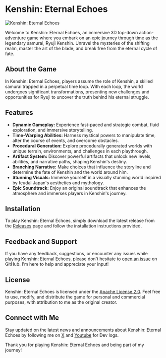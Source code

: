 # Kenshin: Eternal Echoes

![Kenshin: Eternal Echoes](banner.jpg)

Welcome to Kenshin: Eternal Echoes, an immersive 3D top-down action-adventure game where you embark on an epic journey through time as the legendary samurai, Ryuji Kenshin. Unravel the mysteries of the shifting realm, master the art of the blade, and break free from the eternal cycle of fate.

## About the Game

In Kenshin: Eternal Echoes, players assume the role of Kenshin, a skilled samurai trapped in a perpetual time loop. With each loop, the world undergoes significant transformations, presenting new challenges and opportunities for Ryuji to uncover the truth behind his eternal struggle.

## Features

- **Dynamic Gameplay:** Experience fast-paced and strategic combat, fluid exploration, and immersive storytelling.
- **Time-Warping Abilities:** Harness mystical powers to manipulate time, alter the course of events, and overcome obstacles.
- **Procedural Generation:** Explore procedurally generated worlds with unique terrain, environments, and challenges in each playthrough.
- **Artifact System:** Discover powerful artifacts that unlock new levels, abilities, and narrative paths, shaping Kenshin's destiny.
- **Branching Narrative:** Make choices that influence the storyline and determine the fate of Kenshin and the world around him.
- **Stunning Visuals:** Immerse yourself in a visually stunning world inspired by feudal Japan's aesthetics and mythology.
- **Epic Soundtrack:** Enjoy an original soundtrack that enhances the atmosphere and immerses players in Kenshin's journey.

## Installation

To play Kenshin: Eternal Echoes, simply download the latest release from the [Releases](https://github.com/HawkdotDev/Kenshin-EternalEchoes/releases) page and follow the installation instructions provided.

## Feedback and Support

If you have any feedback, suggestions, or encounter any issues while playing Kenshin: Eternal Echoes, please don't hesitate to [open an issue](https://github.com/HawkdotDev/Kenshin-EternalEchoes/issues) on GitHub. I'm here to help and appreciate your input!

## License

Kenshin: Eternal Echoes is licensed under the [Apache License 2.0](LICENSE). Feel free to use, modify, and distribute the game for personal and commercial purposes, with attribution to me as the original creator.

## Connect with Me

Stay updated on the latest news and announcements about Kenshin: Eternal Echoes by following me on [X](https://twitter.com/HawkDotDev) and [Youtube](https://youtube.com/@HawkDotDev) for Dev logs.

Thank you for playing Kenshin: Eternal Echoes and being part of my journey!

